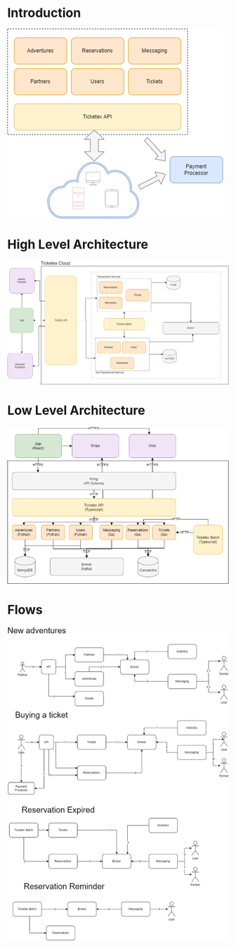 # Introduction
![](/docs/img/arch-Intro.drawio.png)

# High Level Architecture
![](/docs/img/arch-Arch(High).drawio.png)

# Low Level Architecture
![](/docs/img/arch-Arch%20(Low).drawio.png)

# Flows
![](/docs/img/arch-Flows.drawio.png)